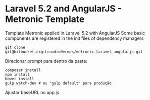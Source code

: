 # Laravel 5.2 and AngularJS - Metronic Template

Template Metronic applied in Laravel 5.2 with AngularJS
Some basic components are registered in the init files of dependency managers


```
git clone git@bitbucket.org:LeandroHermes/metronic_laravel_angularjs.git
```

Direcionar prompt para dentro da pasta:

```
composer install
npm install
bower install
gulp watch-dev # ou "gulp default" para produção
```

Ajustar baseURL no app.js
